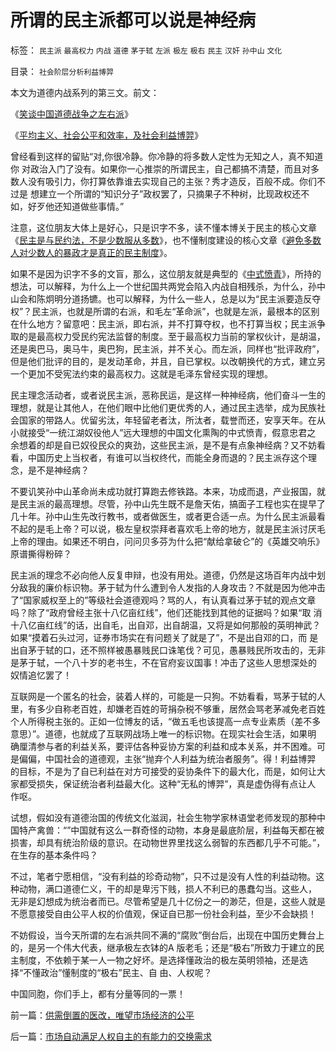 # 所谓的民主派都可以说是神经病

标签： `民主派` `最高权力` `内战` `道德` `茅于轼` `左派` `极左` `极右` `民主` `汉奸` `孙中山` `文化` 

目录： `社会阶层分析利益博羿`

本文为道德内战系列的第三文。前文：

《[笑谈中国道德战争之左右派](../../../2009/1/28/笑谈中国道德口水仗之左中右派.md)》

《[平均主义、社会公平和效率，及社会利益博羿](../../../2009/1/29/平均主义、社会公平和效率，及社会利益博羿.md)》



曾经看到这样的留贴“对,你很冷静。你冷静的将多数人定性为无知之人，真不知道你
对政治入门了没有。如果你一心推崇的所谓民主，自己都搞不清楚，而且对多数人没有吸引力，你打算依靠谁去实现自己的主张？秀才造反，百般不成。你们不过是
想建立一个所谓的“知识分子”政权罢了，只摘果子不种树，比现政权还不如，好歹他还知道做些事情。”



注意，这位朋友大体上是好心，只是识字不多，读不懂本博关于民主的核心文章《[民主是与民约法，不是少数服从多数](../../../2007/9/30/民主就是与民约法；法律并不是道德的上层建筑.md)》，也不懂制度建设的核心文章《[避免多数人对少数人的暴政才是真正的民主制度](../../../2008/10/6/俄国多数人对少数人暴政不是民主.md)》。



如果不是因为识字不多的文盲，那么，这位朋友就是典型的《[中式愤青](../../../2008/8/23/君权文化熏陶下的中式愤青.md)》，所持的想法，可以解释，为什么上一个世纪国共两党会陷入内战自相残杀，为什么，孙中山会和陈炯明分道扬镳。也可以解释，为什么一些人，总是以为“民主派要造反夺权”？民主派，也就是所谓的右派，和毛左“革命派”，也就是左派，最根本的区别在什么地方？留意吧：民主派，即右派，并不打算夺权，也不打算当权；民主派争取的是最高权力受民约宪法监督的制度。至于最高权力当前的掌权伙计，是胡温，还是奥巴马，奥马牛，奥巴狗，民主派，并不关心。而左派，同样也“批评政府”，但是他们批评的目的，是发动革命，并且，自已掌权。以改朝换代的方式，建立另一个更加不受宪法约束的最高权力。这就是毛泽东曾经实现的理想。



民主理念活动者，或者说民主派，恶称民运，是这样一种神经病，他们奋斗一生的理想，就是让其他人，在他们眼中比他们更优秀的人，通过民主选举，成为民族社
会国家的带路人。优留劣汰，年轻留老者汰，所汰者，载誉而还，安享天年。在从小就接受“一统江湖奴役他人”远大理想的中国文化熏陶的中式愤青，假意忠君之
余想着的却是自已奴役民众的爽劲，这些民主派，是不是有点象神经病？又不妨看看，中国历史上当权者，有谁可以当权终代，而能全身而退的？民主派存这个理念，是不是神经病？



不要讥笑孙中山革命尚未成功就打算跑去修铁路。本来，功成而退，产业报国，就是民主派的最高理想。尽管，孙中山先生既不是詹天佑，搞面子工程也实在提早了
几十年。孙中山生先改行教书，或者做医生，或者更合适一点。为什么民主派最看不起的是毛上帝？可以说，极左皇权崇拜者喜欢毛上帝的地方，就是民主派讨厌毛
上帝的理由。如果还不明白，问问贝多芬为什么把“献给拿破仑”的《英雄交响乐》原谱撕得粉碎？



民主派的理念不必向他人反复申辩，也没有用处。道德，仍然是这场百年内战中划分敌我的廉价标识物。茅于轼为什么遭到令人发指的人身攻击？不就是因为他冲击
了“国家威权至上的”等级社会道德观吗？骂的人，有认真看过茅于轼的观点文章吗？除了“政府曾经主张十八亿亩红线”，他们还能找到其他的证据吗？如果“取
消十八亿亩红线”的话，出自毛，出自邓，出自胡温，又将是如何那般的英明神武？如果“摸着石头过河，证券市场实在有问题关了就是了”，不是出自邓的口，而
是出自茅于轼的口，还不照样被愚暴贱民口诛笔伐？可见，愚暴贱民所攻击的，无非是茅于轼，一个八十岁的老书生，不在官府妄议国事！冲击了这些人思想深处的
奴情追忆罢了！



互联网是一个匿名的社会，装着人样的，可能是一只狗。不妨看看，骂茅于轼的人里，有多少自称老百姓，却嫌老百姓的苛捐杂税不够重，居然会骂老茅减免老百姓
个人所得税主张的。正如一位博友的话，“做五毛也该提高一点专业素质（差不多意思）”。道德，也就成了互联网战场上唯一的标识物。在现实社会生活，如果明
确厘清参与者的利益关系，要评估各种妥协方案的利益和成本关系，并不困难。可是偏偏，中国社会的道德观，主张“抛弃个人利益为统治者服务”。得！利益博羿
的目标，不是为了自已利益在对方可接受的妥协条件下的最大化，而是，如何让大家都受损失，保证统治者利益最大化。这种“无私的博羿”，真是虚伪得有点让人
作呕。



试想，假如没有道德治国的传统文化滋润，社会生物学家林语堂老师发现的那种中国特产禽兽：“”中国就有这么一群奇怪的动物，本身是最底阶层，利益每天都在被损害，却具有统治阶级的意识。在动物世界里找这么弱智的东西都几乎不可能。”，在生存的基本条件吗？



不过，笔者宁愿相信，“没有利益的珍奇动物”，只不过是没有人性的利益动物。这种动物，满口道德仁义，干的却是卑污下贱，损人不利已的愚蠢勾当。这些人，
无非是幻想成为统治者而已。尽管希望是几十亿份之一的渺茫，但是，这些人就是不愿意接受自由公平人权的价值观，保证自已那一份社会利益，至少不会缺损！



不妨假设，当今天所谓的左右派共同不满的“腐败”倒台后，出现在中国历史舞台上的，是另一个伟大代表，继承极左衣钵的A
版老毛；还是“极右”所致力于建立的民主制度，不依赖于某一人一物之好坏。是选择懂政治的极左英明领袖，还是选择“不懂政治”懂制度的“极右”民主、自
由、人权呢？



中国同胞，你们手上，都有分量等同的一票！





前一篇：[供需倒置的医改，唯望市场经济的公平](../../../2009/1/31/供需倒置的医改，唯望市场经济的公平.md)

后一篇：[市场自动满足人权自主的有能力的交换需求](../../../2009/2/1/市场自动满足人权自主的有能力的交换需求.md)